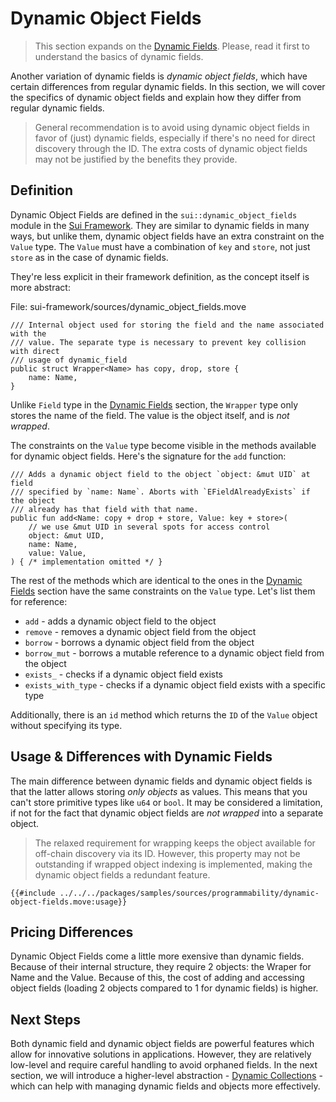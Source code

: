# Dynamic Object Fields

> This section expands on the [Dynamic Fields](./dynamic-fields.md). Please, read it first to understand the basics of dynamic fields.

Another variation of dynamic fields is _dynamic object fields_, which have certain differences from regular dynamic fields. In this section, we will cover the specifics of dynamic object fields and explain how they differ from regular dynamic fields.

> General recommendation is to avoid using dynamic object fields in favor of (just) dynamic fields, especially if there's no need for direct discovery through the ID. The extra costs of dynamic object fields may not be justified by the benefits they provide.

## Definition

Dynamic Object Fields are defined in the `sui::dynamic_object_fields` module in the [Sui Framework](./sui-framework.md). They are similar to dynamic fields in many ways, but unlike them, dynamic object fields have an extra constraint on the `Value` type. The `Value` must have a combination of `key` and `store`, not just `store` as in the case of dynamic fields.

They're less explicit in their framework definition, as the concept itself is more abstract:

File: sui-framework/sources/dynamic_object_fields.move

```move
/// Internal object used for storing the field and the name associated with the
/// value. The separate type is necessary to prevent key collision with direct
/// usage of dynamic_field
public struct Wrapper<Name> has copy, drop, store {
    name: Name,
}
```

Unlike `Field` type in the [Dynamic Fields](./dynamic-fields.md#definition) section, the `Wrapper` type only stores the name of the field. The value is the object itself, and is _not wrapped_.

The constraints on the `Value` type become visible in the methods available for dynamic object fields. Here's the signature for the `add` function:

```move
/// Adds a dynamic object field to the object `object: &mut UID` at field
/// specified by `name: Name`. Aborts with `EFieldAlreadyExists` if the object
/// already has that field with that name.
public fun add<Name: copy + drop + store, Value: key + store>(
    // we use &mut UID in several spots for access control
    object: &mut UID,
    name: Name,
    value: Value,
) { /* implementation omitted */ }
```

The rest of the methods which are identical to the ones in the [Dynamic Fields](./dynamic-fields.md#usage) section have the same constraints on the `Value` type. Let's list them for reference:

- `add` - adds a dynamic object field to the object
- `remove` - removes a dynamic object field from the object
- `borrow` - borrows a dynamic object field from the object
- `borrow_mut` - borrows a mutable reference to a dynamic object field from the object
- `exists_` - checks if a dynamic object field exists
- `exists_with_type` - checks if a dynamic object field exists with a specific type

Additionally, there is an `id` method which returns the `ID` of the `Value` object without specifying its type.

## Usage & Differences with Dynamic Fields

The main difference between dynamic fields and dynamic object fields is that the latter allows storing _only objects_ as values. This means that you can't store primitive types like `u64` or `bool`. It may be considered a limitation, if not for the fact that dynamic object fields are _not wrapped_ into a separate object.

> The relaxed requirement for wrapping keeps the object available for off-chain discovery via its ID. However, this property may not be outstanding if wrapped object indexing is implemented, making the dynamic object fields a redundant feature.

```move
{{#include ../../../packages/samples/sources/programmability/dynamic-object-fields.move:usage}}
```

## Pricing Differences

Dynamic Object Fields come a little more exensive than dynamic fields. Because of their internal structure, they require 2 objects: the Wraper for Name and the Value. Because of this, the cost of adding and accessing object fields (loading 2 objects compared to 1 for dynamic fields) is higher.

## Next Steps

Both dynamic field and dynamic object fields are powerful features which allow for innovative solutions in applications. However, they are relatively low-level and require careful handling to avoid orphaned fields. In the next section, we will introduce a higher-level abstraction - [Dynamic Collections](./dynamic-collections.md) - which can help with managing dynamic fields and objects more effectively.
